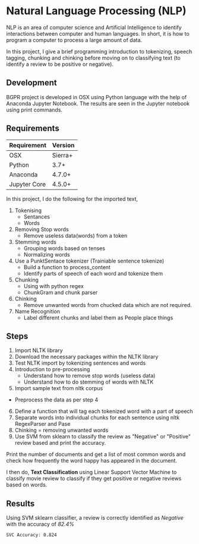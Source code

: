 # Natural Language Processing (NLP)

NLP is an area of computer science and Artificial Intelligence to identify interactions between computer and human languages. In short, it is how to program a computer to process a large amount of data.

In this project, I give a brief programming introduction to tokenizing, speech tagging, chunking and chinking before moving on to classifying text (to identify a review to be positive or negative).

## Development
BGPR project is developed in OSX using Python language with the help of Anaconda Jupyter Notebook.
The results are seen in the Jupyter notebook using print commands. 
## Requirements
| Requirement  |  Version |
|--|--|
| OSX | Sierra+  |
| Python | 3.7+  |
| Anaconda | 4.7.0+  |
| Jupyter Core | 4.5.0+  |

In this project, I do the following for the imported text, 

1. Tokenising
	- Sentances 
	- Words 
2. Removing Stop words
	- Remove useless data(words) from a token
3. Stemming words
	- Grouping words based on tenses
	- Normalizing words
4. Use a PunktSentace tokenizer (Trainiable sentence tokenize)
	- Build a function to process_content
	- Identify parts of speech of each word and tokenize them
5. Chunking
	- Using with python regex
	- ChunkGram and chunk parser 
6. Chinking
	- Remove unwanted words from chucked data which are not required.
7. Name Recognition
	- Label different chunks and label them as People place things

## Steps

1. Import NLTK library
2. Download the necessary packages within the NLTK library
3. Test NLTK import by tokenizing sentences and words
4. Introduction to pre-processing
   - Understand how to remove stop words (useless data)
   - Understand how to do stemming of words with NLTK
5. Import sample text from nltk corpus
  - Preprocess the data as per step 4
6. Define a function that will tag each tokenized word with a part of speech
7. Separate words into individual chunks for each sentence using nltk RegexParser and Pase
8. Chinking  = removing unwanted words
9. Use SVM from sklearn to classify the review as "Negative" or "Positive" review based and print the accuracy.


Print the number of documents and get a list of most common words and check how frequently the word happy has appeared in the document.

I then do, **Text Classification** using Linear Support Vector Machine to classify movie review to classify if they get positive or negative reviews based on words.


## Results

Using SVM sklearn classifier, a review is correctly identified as *Negative* with the accuracy of *82.4%*

`SVC Accuracy: 0.824 `




